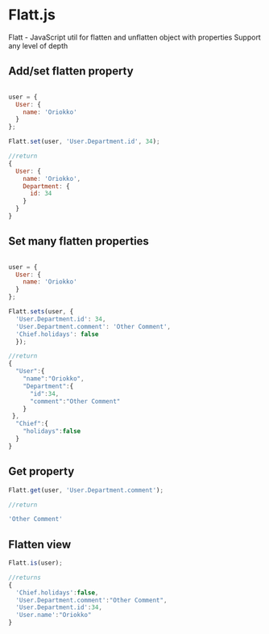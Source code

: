 # Flatt.js
Flatt - JavaScript util for flatten and unflatten object with properties
Support any level of depth
## Add/set flatten property
```javascript

user = {
  User: {
    name: 'Oriokko'
  }
};

Flatt.set(user, 'User.Department.id', 34);

//return
{
  User: {
    name: 'Oriokko',
    Department: {
      id: 34
    }
  }
}
```

## Set many flatten properties
```javascript

user = {
  User: {
    name: 'Oriokko'
  }
};

Flatt.sets(user, {
  'User.Department.id': 34,
  'User.Department.comment': 'Other Comment',
  'Chief.holidays': false
  });

//return
{
  "User":{
    "name":"Oriokko",
    "Department":{
      "id":34,
      "comment":"Other Comment"
    }
 },
  "Chief":{
    "holidays":false
  }
}
```
## Get property
```javascript
Flatt.get(user, 'User.Department.comment');

//return

'Other Comment'
```

## Flatten view
```javascript
Flatt.is(user);

//returns
{
  'Chief.holidays':false,
  'User.Department.comment':"Other Comment",
  'User.Department.id':34,
  'User.name':"Oriokko"
}
```
